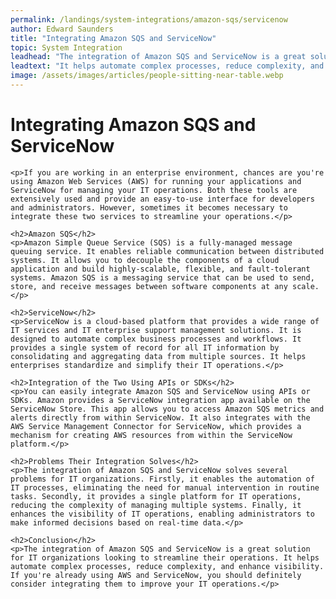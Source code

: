 ```yaml
---
permalink: /landings/system-integrations/amazon-sqs/servicenow
author: Edward Saunders
title: "Integrating Amazon SQS and ServiceNow"
topic: System Integration
leadhead: "The integration of Amazon SQS and ServiceNow is a great solution for IT organizations looking to streamline their operations"
leadtext: "It helps automate complex processes, reduce complexity, and enhance visibility. If you're already using AWS and ServiceNow, you should definitely consider integrating them to improve your IT operations."
image: /assets/images/articles/people-sitting-near-table.webp
---
```

<div class="arttext">	<h1>Integrating Amazon SQS and ServiceNow</h1>

	<p>If you are working in an enterprise environment, chances are you're using Amazon Web Services (AWS) for running your applications and ServiceNow for managing your IT operations. Both these tools are extensively used and provide an easy-to-use interface for developers and administrators. However, sometimes it becomes necessary to integrate these two services to streamline your operations.</p>

	<h2>Amazon SQS</h2>
	<p>Amazon Simple Queue Service (SQS) is a fully-managed message queuing service. It enables reliable communication between distributed systems. It allows you to decouple the components of a cloud application and build highly-scalable, flexible, and fault-tolerant systems. Amazon SQS is a messaging service that can be used to send, store, and receive messages between software components at any scale.</p>

	<h2>ServiceNow</h2>
	<p>ServiceNow is a cloud-based platform that provides a wide range of IT services and IT enterprise support management solutions. It is designed to automate complex business processes and workflows. It provides a single system of record for all IT information by consolidating and aggregating data from multiple sources. It helps enterprises standardize and simplify their IT operations.</p>

	<h2>Integration of the Two Using APIs or SDKs</h2>
	<p>You can easily integrate Amazon SQS and ServiceNow using APIs or SDKs. Amazon provides a ServiceNow integration app available on the ServiceNow Store. This app allows you to access Amazon SQS metrics and alerts directly from within ServiceNow. It also integrates with the AWS Service Management Connector for ServiceNow, which provides a mechanism for creating AWS resources from within the ServiceNow platform.</p>

	<h2>Problems Their Integration Solves</h2>
	<p>The integration of Amazon SQS and ServiceNow solves several problems for IT organizations. Firstly, it enables the automation of IT processes, eliminating the need for manual intervention in routine tasks. Secondly, it provides a single platform for IT operations, reducing the complexity of managing multiple systems. Finally, it enhances the visibility of IT operations, enabling administrators to make informed decisions based on real-time data.</p>

	<h2>Conclusion</h2>
	<p>The integration of Amazon SQS and ServiceNow is a great solution for IT organizations looking to streamline their operations. It helps automate complex processes, reduce complexity, and enhance visibility. If you're already using AWS and ServiceNow, you should definitely consider integrating them to improve your IT operations.</p>
</div>